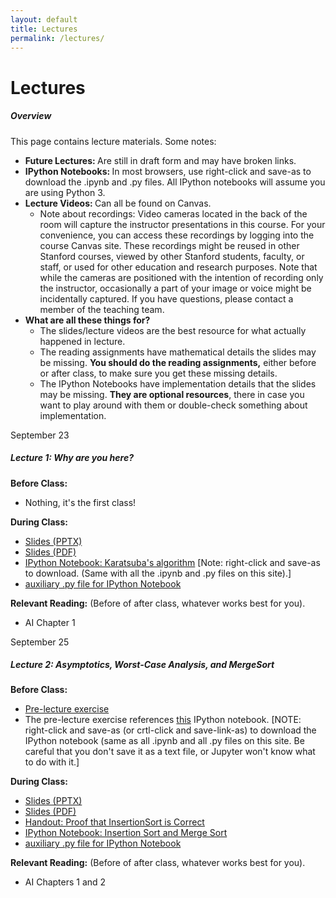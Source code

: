 ```yaml
---
layout: default
title: Lectures
permalink: /lectures/
---
```


# Lectures

<div class="panel">
<h5 class="card-title">Overview</h5>
<p>
This page contains lecture materials.  Some notes:
<ul>
<li> <b> Future Lectures: </b> Are still in draft form and may have broken links. </li>
<li> <b> IPython Notebooks: </b> In most browsers, use right-click and save-as to download the .ipynb and .py files. All IPython notebooks will assume you are using Python 3.
</li>
<li> <b> Lecture Videos: </b> Can all be found on Canvas.
<ul> <li> Note about recordings: Video cameras located in the back of the room will capture the instructor presentations in this course. For your convenience, you can access these recordings by logging into the course Canvas site. These recordings might be reused in other Stanford courses, viewed by other Stanford students, faculty, or staff, or used for other education and research purposes. Note that while the cameras are positioned with the intention of recording only the instructor, occasionally a part of your image or voice might be incidentally captured. If you have questions, please contact a member of the teaching team. </li></ul></li>
<li><b> What are all these things for? </b>
<ul>
<li> The slides/lecture videos are the best resource for what actually happened in lecture. </li>
<li> The reading assignments have mathematical details the slides may be missing. <b>You should do the reading assignments,</b> either before or after class, to make sure you get these missing details. </li>
<li> The IPython Notebooks have implementation details that the slides may be missing. <b>They are optional resources</b>, there in case you want to play around with them or double-check something about implementation. </li>
</ul></li>
</ul>
</p>
</div>

<div class="card mb-4">
  <div class="card-header">
    September 23
  </div>
  <div class="card-body">
    <h5 class="card-title">Lecture 1: Why are you here?</h5>
    <p class="card-text">
    <b>Before Class:</b>
	<ul>
	<li> Nothing, it's the first class! </li>
	</ul>
    <b>During Class:</b>
	<ul>
    	<li> <a href="/assets/Lectures/Lecture1/Lecture1.pptx">Slides (PPTX)</a></li>
            <li> <a href="/assets/Lectures/Lecture1/Lecture1-compressed.pdf">Slides (PDF)</a></li>
            <li><a href="/assets/Lectures/Lecture1/lecture1_karatsuba.ipynb">IPython Notebook: Karatsuba's algorithm</a> [Note: right-click and save-as to download.  (Same with all the .ipynb and .py files on this site).]</li>
              <li> <a href="/assets/Lectures/Lecture1/multHelpers.py">auxiliary .py file for IPython Notebook</a> </li>
	</ul>
<b>Relevant Reading:</b> (Before of after class, whatever works best for you).
<ul>
<li> AI Chapter 1 </li>
</ul>
</p>
  </div>
</div>

<div class="card mb-4">
  <div class="card-header">
    September 25
  </div>
  <div class="card-body">
    <h5 class="card-title">Lecture 2: Asymptotics, Worst-Case Analysis, and MergeSort</h5>
    <p class="card-text">
    <b>Before Class:</b>
 	<ul>
        <li> <a href="/assets/Lectures/Lecture2/preLecture2.pdf">Pre-lecture exercise</a></li>
        <li> The pre-lecture exercise references <a href="/assets/Lectures/Lecture2/preLecture2.ipynb">this</a> IPython notebook. [NOTE: right-click and save-as (or crtl-click and save-link-as) to download the IPython notebook (same as all .ipynb and all .py files on this site.  Be careful that you don't save it as a text file, or Jupyter won't know what to do with it.] </li>
        </ul>
    <b>During Class:</b>
	<ul>
    	<li> <a href="/assets/Lectures/Lecture2/Lecture2.pptx">Slides (PPTX)</a></li>
            <li> <a href="/assets/Lectures/Lecture2/Lecture2-compressed.pdf">Slides (PDF)</a></li>
	            <li> <a href="/assets/Lectures/Lecture2/CS161Lecture02_handout.pdf">Handout: Proof that InsertionSort is Correct</a> </li>
            <li><a href="/assets/Lectures/Lecture2/lecture2_sorting.ipynb">IPython Notebook: Insertion Sort and Merge Sort</a> </li>
            <li> <a href="/assets/Lectures/Lecture2/tryItABunch.py">auxiliary .py file for IPython Notebook</a> </li>
	</ul>
<b>Relevant Reading:</b> (Before of after class, whatever works best for you).
<ul>
<li> AI Chapters 1 and 2</li>
</ul>
</p>
  </div>
</div>

